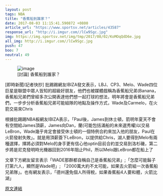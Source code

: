 ```yaml
---
layout: post
tags: NBA
title: "香蕉船到誰家？"
date: 2017-08-03 11:15:41.590872 +0800
article_url: "https://www.sportsv.net/articles/43587"
response_url: "http://i.imgur.com//lCw9Sgc.jpg"
img: https://img.sportsv.net/img/tmp/2017/08/02/KoMOqQdD6e.jpg
all_img: http://i.imgur.com//lCw9Sgc.jpg
push: 47
boo: 7
neutral: 49
---
```


<figure>
<img src="https://img.sportsv.net/img/tmp/2017/08/02/KoMOqQdD6e.jpg" alt="image">
<figcaption>
[討論] 香蕉船到誰家？
</figcaption>
</figure>



[即時新聞/記者快抄] 批踢踢網友IBIZA發文表示，LBJ、CP3、Melo、Wade四位巨星是聯盟中眾人皆知的超級好朋友，他們也被媒體戲稱為香蕉船兄弟(Banana，香蕉船兄弟們曾經多次公開表達他們想一起打球的想法，明年將會是香蕉船兄弟們，一步步分析香蕉船兄弟可能組隊的地點及操作方式，Wade及Carmelo，在火箭交易來Chris

根據批踢踢NBA板網友IBIZA表示，「Paul後，James到休士頓，箭明年夏天不會有空間給James頂薪，James向Dan，蘭(可能包括滿船的未來選秀權)以交易LeBron，Wade幾乎肯定會接受休士頓的一個特例合約來加入他的朋友，Paul在火箭發射失敗」。就是用頂薪簽下LeBron，以提供給Chris，湖人要得到Melo有兩種選擇，擇將必須對Melo的身手更有信心他optin目前合約並交易到洛杉磯，第二步將是尼克發明時光機器回到2016年阻止Phil，所以Melo跟LeBron都在船上了

文章下方網友留言表示「WADE那群都自稱自己是香蕉船兄弟」;「怎麼可能鬍子打第六人，顯然是Wade吧」; 「2000萬大約不太可能，如果去火箭組一次香蕉船兄弟隊」。也有網友表示，「德州還免個人所得稅，如果香蕉船4人要和體，火箭比湖」

<a href = "https://www.ptt.cc/bbs/NBA/M.1501695042.A.08F.html">原文連結</a>

